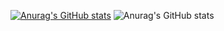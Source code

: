 
[![Anurag's GitHub stats](https://github-readme-stats.vercel.app/api?username=teoilie)](https://github.com/anuraghazra/github-readme-stats)
![Anurag's GitHub stats](https://github-readme-stats.vercel.app/api?username=teoilie&show_icons=true&theme=dracula)
